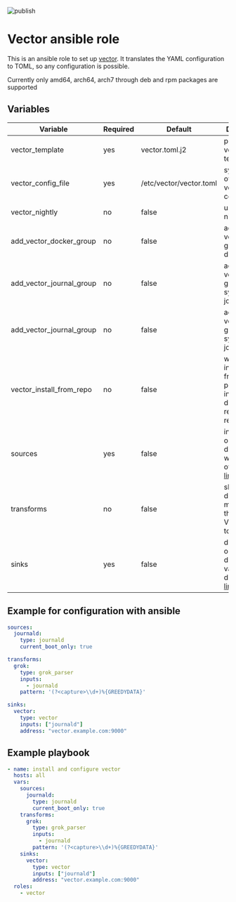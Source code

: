 ![publish](https://github.com/dzervas/ansible-vector/workflows/publish/badge.svg)

# Vector ansible role

This is an ansible role to set up [vector](https://vector.dev).
It translates the YAML configuration to TOML, so any configuration is possible.

Currently only amd64, arch64, arch7 through deb and rpm packages are supported

## Variables

| Variable                                   | Required | Default                | Description
|--------------------------------------------|----------|------------------------|------------
| vector_template | yes | vector.toml.j2 | path of your vector.toml template
| vector_config_file | yes | /etc/vector/vector.toml | system path of your vector.toml configuration
| vector_nightly | no | false | use vector nightly build
| add_vector_docker_group | no | false | add user vector to group docker
| add_vector_journal_group | no | false | add user vector to group systemd-journal
| add_vector_journal_group | no | false | add user vector to group systemd-journal
| vector_install_from_repo | no | false | whether to install vector from packages or install from deb or redhat based repositories
| sources | yes | false | ingest observability data from a wide variety of targets [link](https://vector.dev/docs/reference/configuration/sources/)
| transforms | no | false | shape your data as it moves through your Vector topology [link](https://vector.dev/docs/reference/configuration/transforms/)
| sinks | yes | false | deliver your observability data to a variety of destinations [link](https://vector.dev/docs/reference/configuration/sinks/)

## Example for configuration with ansible
```yaml
sources:
  journald:
    type: journald
    current_boot_only: true

transforms:
  grok:
    type: grok_parser
    inputs:
      - journald
    pattern: '(?<capture>\\d+)%{GREEDYDATA}'

sinks:
  vector:
    type: vector
    inputs: ["journald"]
    address: "vector.example.com:9000"
```

## Example playbook
```yaml
- name: install and configure vector
  hosts: all
  vars:
    sources:
      journald:
        type: journald
        current_boot_only: true
    transforms:
      grok:
        type: grok_parser
        inputs:
          - journald
        pattern: '(?<capture>\\d+)%{GREEDYDATA}'
    sinks:
      vector:
        type: vector
        inputs: ["journald"]
        address: "vector.example.com:9000"
  roles:
    - vector
```
